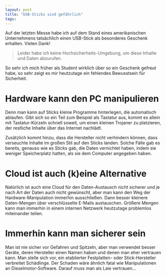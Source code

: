 ```yaml
---
layout: post
title: "USB-Sticks sind gefährlich"
tags:
---
```

Auf der letzten Messe habe ich auf dem Stand eines amerikanischen Unternehmens tatsächlich einen USB-Stick als besonderes Geschenk erhalten. Vielen Dank!

> Leider habe ich keine Hochsicherheits-Umgebung, um diese Inhalte und Daten abzurufen. 

So sehr ich mich früher als Student wirklich über so ein Geschenk gefreut habe, so sehr zeigt es mir heutzutage ein fehlendes Bewusstsein für Sicherheit. 

# Hardware kann den PC manipulieren

Denn man kann auf Sticks kleine Programme hinterlegen, die automatisch ablaufen. Gibt sich so ein Teil zum Beispiel als Tastatur aus, kommt es allein mit Tastatur-Kürzeln schnell soweit, um einen kleinen Trojaner zu platzieren, der restliche Inhalte über das Internet nachlädt. 

Zusätzlich kommt hinzu, dass die Hersteller nicht verhindern können, dass verseuchte Inhalte im großen Stil auf den Sticks landen. Solche Fälle gab es bereits, genauso wie es Sticks gab, die Daten vernichtet haben, indem sie weniger Speicherplatz hatten, als sie dem Computer angegeben haben. 

# Cloud ist auch (k)eine Alternative

Natürlich ist auch eine Cloud für den Daten-Austausch nicht sicherer und je nach Art der Daten auch nicht gewünscht, aber man kann den Weg der Hardware-Manipulation immerhin ausschließen.
Dann besser kleinere Daten-Mengen über verschlüsselte E-Mails austauschen. Größere Mengen kann man immerhin in einem internen Netzwerk heutzutage problemlos miteinander teilen.

# Immerhin kann man sicherer sein

Man ist nie sicher vor Gefahren und Spitzeln, aber man verwendet besser Geräte, deren Hersteller einen Namen haben und denen man eher vertrauen kann. Man stelle sich vor, ein etablierter Festplatten- oder Stick-Hersteller verbreitet Schädlinge. Der Schaden wäre ähnlich fatal wie Manipulationen an Dieselmotor-Software. Darauf muss man als Laie vertrauen...



